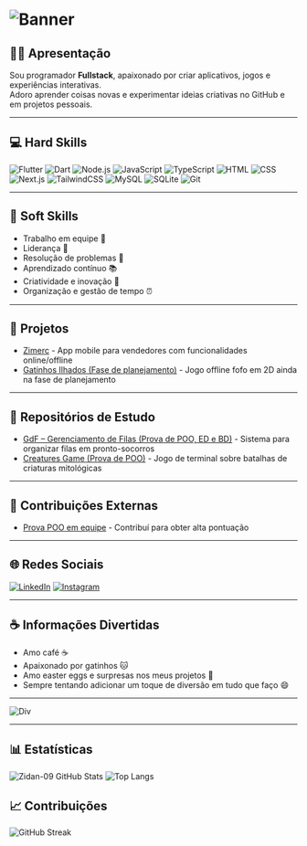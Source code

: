# ![Banner](https://readme-typing-svg.herokuapp.com?font=Fira+Code&size=30&duration=3000&color=FF5733&center=true&vCenter=true&width=800&lines=Olá,+eu+sou+Samuel+👋;Programador+Fullstack+%7C+Dev+Curioso)

## 👨‍💻 Apresentação
Sou programador **Fullstack**, apaixonado por criar aplicativos, jogos e experiências interativas.  
Adoro aprender coisas novas e experimentar ideias criativas no GitHub e em projetos pessoais.

---

## 💻 Hard Skills
![Flutter](https://img.shields.io/badge/Flutter-02569B?style=for-the-badge&logo=flutter&logoColor=white)
![Dart](https://img.shields.io/badge/Dart-0175C2?style=for-the-badge&logo=dart&logoColor=white)
![Node.js](https://img.shields.io/badge/Node.js-339933?style=for-the-badge&logo=node.js&logoColor=white)
![JavaScript](https://img.shields.io/badge/JavaScript-F7DF1E?style=for-the-badge&logo=javascript&logoColor=black)
![TypeScript](https://img.shields.io/badge/TypeScript-3178C6?style=for-the-badge&logo=typescript&logoColor=white)
![HTML](https://img.shields.io/badge/HTML-E34F26?style=for-the-badge&logo=html5&logoColor=white)
![CSS](https://img.shields.io/badge/CSS-1572B6?style=for-the-badge&logo=css3&logoColor=white)
![Next.js](https://img.shields.io/badge/Next.js-000000?style=for-the-badge&logo=next.js&logoColor=white)
![TailwindCSS](https://img.shields.io/badge/TailwindCSS-06B6D4?style=for-the-badge&logo=tailwind-css&logoColor=white)
![MySQL](https://img.shields.io/badge/MySQL-4479A1?style=for-the-badge&logo=mysql&logoColor=white)
![SQLite](https://img.shields.io/badge/SQLite-07405E?style=for-the-badge&logo=sqlite&logoColor=white)
![Git](https://img.shields.io/badge/Git-F05032?style=for-the-badge&logo=git&logoColor=white)

---

## 🌱 Soft Skills
- Trabalho em equipe 🤝  
- Liderança 💼  
- Resolução de problemas 🧩  
- Aprendizado contínuo 📚  
- Criatividade e inovação 🎨  
- Organização e gestão de tempo ⏰  

---

## 🚀 Projetos
- [Zimerc](https://github.com/Zidan-09/Zimerc) - App mobile para vendedores com funcionalidades online/offline  
- [Gatinhos Ilhados (Fase de planejamento)](ainda_sem_repositório) - Jogo offline fofo em 2D ainda na fase de planejamento  

---

## 📝 Repositórios de Estudo
- [GdF – Gerenciamento de Filas (Prova de POO, ED e BD)](https://github.com/Zidan-09/ProjetoInterdiciplinar_GdF) - Sistema para organizar filas em pronto-socorros  
- [Creatures Game (Prova de POO)](https://github.com/Zidan-09/JogoCriaturas) - Jogo de terminal sobre batalhas de criaturas mitológicas

---

## 🤝 Contribuições Externas
- [Prova POO em equipe](https://github.com/gaboliveira-alt/prova-poo) - Contribuí para obter alta pontuação  

---

## 🌐 Redes Sociais
[![LinkedIn](https://img.shields.io/badge/LinkedIn-0077B5?style=for-the-badge&logo=linkedin&logoColor=white)](https://www.linkedin.com/in/samuelbackenddev/)
[![Instagram](https://img.shields.io/badge/Instagram-E4405F?style=for-the-badge&logo=instagram&logoColor=white)](https://www.instagram.com/samuelbackenddev/?next=%2F)

---

## ☕ Informações Divertidas
- Amo café ☕  
- Apaixonado por gatinhos 🐱  
- Amo easter eggs e surpresas nos meus projetos 🎁  
- Sempre tentando adicionar um toque de diversão em tudo que faço 😄  

---

![Div](https://readme-typing-svg.herokuapp.com?font=Fira+Code&size=30&duration=3000&color=4169e1&center=true&vCenter=true&width=800&lines=Veja+Minhas+Estatísticas+📊;Sempre+Pensando+Em+Algo+Novo!)

---

## 📊 Estatísticas
![Zidan-09 GitHub Stats](https://github-readme-stats.vercel.app/api?username=Zidan-09&show_icons=true&theme=radical&include_all_commits=true)
![Top Langs](https://github-readme-stats.vercel.app/api/top-langs/?username=Zidan-09&layout=compact&theme=radical)

## 📈 Contribuições
![GitHub Streak](https://github-readme-streak-stats.herokuapp.com/?user=Zidan-09&theme=radical)
